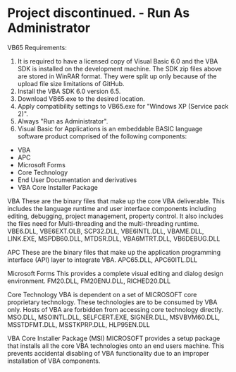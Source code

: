 # Project discontinued. - Run As Administrator 
VB65 Requirements:
1. It is required to have a licensed copy of Visual Basic 6.0 and the VBA SDK is installed on the development machine.  The SDK zip files above are stored in WinRAR format.  They were split up only because of the upload file size limitations of GitHub.
2. Install the VBA SDK 6.0 version 6.5. 
3. Download VB65.exe to the desired location.
4. Apply compatibility settings to VB65.exe for "Windows XP (Service pack 2)".
5. Always "Run as Administrator".
6. Visual Basic for Applications is an embeddable BASIC language software product comprised of the following components:
* VBA
* APC
* Microsoft Forms
* Core Technology   
* End User Documentation and derivatives
* VBA Core Installer Package

VBA 
These are the binary files that make up the core VBA deliverable.  This includes the language runtime and user interface components including editing, debugging, project management, property control. It also includes the files need for Multi-threading and the multi-threading runtime. 
VBE6.DLL, VBE6EXT.OLB, SCP32.DLL, VBE6INTL.DLL, VBAME.DLL, LINK.EXE, MSPDB60.DLL, MTDSR.DLL, VBA6MTRT.DLL, VB6DEBUG.DLL 
  
APC 
These are the binary files that make up the application programming interface (API) layer to integrate VBA.
APC65.DLL, APC60ITL.DLL 

Microsoft Forms
This provides a complete visual editing and dialog design environment. 
FM20.DLL, FM20ENU.DLL, RICHED20.DLL

Core Technology
VBA is dependent on a set of MICROSOFT core proprietary technology.  These technologies are to be consumed by VBA only.  Hosts of VBA are forbidden from accessing core technology directly. 
MSO.DLL, MSOINTL.DLL, SELFCERT.EXE, SIGNER.DLL, MSVBVM60.DLL, MSSTDFMT.DLL, MSSTKPRP.DLL, HLP95EN.DLL    

VBA Core Installer Package (MSI)
MICROSOFT provides a setup package that installs all the core VBA technologies onto an end users machine.  This prevents accidental disabling of VBA functionality due to an improper installation of VBA components. 

